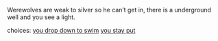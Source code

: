 Werewolves are weak to silver so he can’t get in, there is a underground well and you see a light.

choices:
[you drop down to swim](s4-e-yfflash.md)
[you stay put](s3-werereturn.md)